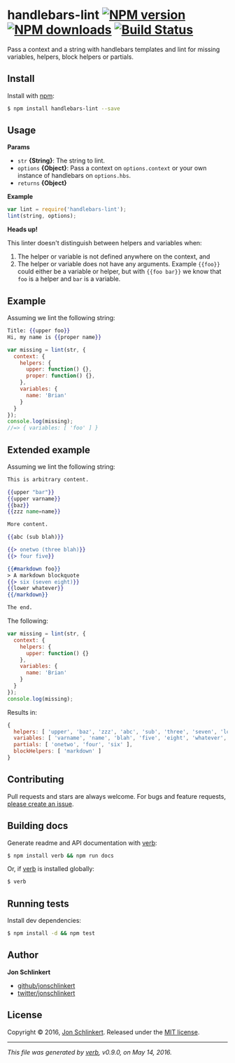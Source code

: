 # handlebars-lint [![NPM version](https://img.shields.io/npm/v/handlebars-lint.svg?style=flat)](https://www.npmjs.com/package/handlebars-lint) [![NPM downloads](https://img.shields.io/npm/dm/handlebars-lint.svg?style=flat)](https://npmjs.org/package/handlebars-lint) [![Build Status](https://img.shields.io/travis/jonschlinkert/handlebars-lint.svg?style=flat)](https://travis-ci.org/jonschlinkert/handlebars-lint)

Pass a context and a string with handlebars templates and lint for missing variables, helpers, block helpers or partials.

## Install

Install with [npm](https://www.npmjs.com/):

```sh
$ npm install handlebars-lint --save
```

## Usage

**Params**

* `str` **{String}**: The string to lint.
* `options` **{Object}**: Pass a context on `options.context` or your own instance of handlebars on `options.hbs`.
* `returns` **{Object}**

**Example**

```js
var lint = require('handlebars-lint');
lint(string, options);
```

**Heads up!**

This linter doesn't distinguish between helpers and variables when:

1. The helper or variable is not defined anywhere on the context, and
2. The helper or variable does not have any arguments. Example `{{foo}}` could either be a variable or helper, but with `{{foo bar}}` we know that `foo` is a helper and `bar` is a variable.

## Example

Assuming we lint the following string:

```handlebars
Title: {{upper foo}}
Hi, my name is {{proper name}}
```

```js
var missing = lint(str, {
  context: {
    helpers: {
      upper: function() {},
      proper: function() {},
    },
    variables: {
      name: 'Brian'
    }
  }
});
console.log(missing);
//=> { variables: [ 'foo' ] }
```

## Extended example

Assuming we lint the following string:

```handlebars
This is arbitrary content.

{{upper "bar"}}
{{upper varname}}
{{baz}}
{{zzz name=name}}

More content.

{{abc (sub blah)}}

{{> onetwo (three blah)}}
{{> four five}}

{{#markdown foo}}
> A markdown blockquote
{{> six (seven eight)}}
{{lower whatever}}
{{/markdown}}

The end.
```

The following:

```js
var missing = lint(str, {
  context: {
    helpers: {
      upper: function() {}
    },
    variables: {
      name: 'Brian'
    }
  }
});
console.log(missing);
```

Results in:

```js
{ 
  helpers: [ 'upper', 'baz', 'zzz', 'abc', 'sub', 'three', 'seven', 'lower' ],
  variables: [ 'varname', 'name', 'blah', 'five', 'eight', 'whatever', 'foo' ],
  partials: [ 'onetwo', 'four', 'six' ],
  blockHelpers: [ 'markdown' ] 
}
```

## Contributing

Pull requests and stars are always welcome. For bugs and feature requests, [please create an issue](https://github.com/jonschlinkert/handlebars-lint/issues/new).

## Building docs

Generate readme and API documentation with [verb](https://github.com/verbose/verb):

```sh
$ npm install verb && npm run docs
```

Or, if [verb](https://github.com/verbose/verb) is installed globally:

```sh
$ verb
```

## Running tests

Install dev dependencies:

```sh
$ npm install -d && npm test
```

## Author

**Jon Schlinkert**

* [github/jonschlinkert](https://github.com/jonschlinkert)
* [twitter/jonschlinkert](http://twitter.com/jonschlinkert)

## License

Copyright © 2016, [Jon Schlinkert](https://github.com/jonschlinkert).
Released under the [MIT license](https://github.com/jonschlinkert/handlebars-lint/blob/master/LICENSE).

***

_This file was generated by [verb](https://github.com/verbose/verb), v0.9.0, on May 14, 2016._